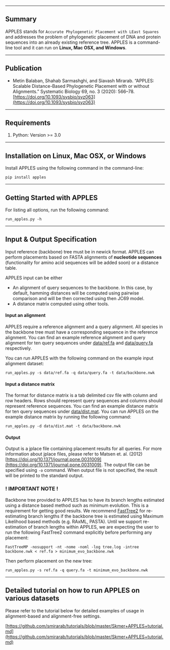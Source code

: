 


------------------------------------
Summary
------------------------------------
APPLES stands for `Accurate Phylogenetic Placement with LEast Squares` and addresses the problem of phylogenetic placement of DNA and protein sequences into an already existing reference tree.  APPLES is a command-line tool and it can run on **Linux, Mac OSX, and Windows**.


------------------------------------
Publication
------------------------------------

* Metin Balaban, Shahab Sarmashghi, and Siavash Mirarab. “APPLES: Scalable Distance-Based Phylogenetic Placement with or without Alignments.” Systematic Biology 69, no. 3 (2020): 566–78. [https://doi.org/10.1093/sysbio/syz063](https://doi.org/10.1093/sysbio/syz063)


------------------------------------
Requirements
------------------------------------
1. Python: Version >= 3.0

------------------------------------
Installation on Linux, Mac OSX, or Windows
------------------------------------

Install APPLES using the following command in the command-line:

`pip install apples`


---------------------------------------------
Getting Started with APPLES
---------------------------------------------

For listing all options, run the following command:

`run_apples.py -h`

---------------------------------------------
Input & Output Specification
---------------------------------------------

Input reference (backbone) tree must be in newick format. APPLES can perform placements based on FASTA alignments of __nucleotide sequences__ (functionality for amino acid sequences will be added soon) or a distance table.

APPLES input can be either

* An alignment of query sequences to the backbone. In this case, by default, hamming distances will be computed using pairwise comparison and will be then corrected using then JC69 model. 
* A distance matrix computed using other tools. 

#### Input an alignment 
APPLES require a reference alignment and a query alignment. All species in the backbone tree must have a corresponding sequence in the reference alignment. You can find an example reference alignment and query alignment for ten query sequences under [data/ref.fa](data/ref.fa) and [data/query.fa](data/query.fa) respectively. 

You can run APPLES with the following command on the example input alignment dataset:

`run_apples.py -s data/ref.fa -q data/query.fa -t data/backbone.nwk`

#### Input a distance matrix
The format for distance matrix is a tab delimited csv file with column and row headers. Rows should represent query sequences and columns should represent reference sequences. You can find an example distance matrix for ten query sequences under [data/dist.mat](data/dist.mat). 
You can run APPLES on the example distance matrix by running the following command:

`run_apples.py -d data/dist.mat -t data/backbone.nwk`

#### Output
Output is a jplace file containing placement results for all queries. For more information about jplace files, please refer to Matsen et. al. (2012) [https://doi.org/10.1371/journal.pone.0031009](https://doi.org/10.1371/journal.pone.0031009). The output file can be specified using `-o` command. When output file is not specified, the result will be printed to the standard output.

### ! IMPORTANT NOTE !

Backbone tree provided to APPLES has to have its branch lengths estimated using a distance based method such as minimum evolution. This is a requirement for getting good results. We recommend [FastTree2](http://www.microbesonline.org/fasttree/) for re-estimating branch lengths if the backbone tree is estimated using Maximum Likelihood based methods (e.g. RAxML, PASTA). Until we support re-estimation of branch lengths within APPLES, we are expecting the user to run the following  FastTree2 command explicitly before performing any placement:

`FastTreeMP -nosupport -nt -nome -noml -log tree.log -intree backbone.nwk < ref.fa > minimum_evo_backbone.nwk`

Then perform placement on the new tree:

`run_apples.py -s ref.fa -q query.fa -t minimum_evo_backbone.nwk`


------------------------------------
Detailed tutorial on how to run APPLES on various datasets
------------------------------------

Please refer to the tutorial below for detailed examples of usage in alignment-based and alignment-free settings.

[https://github.com/smirarab/tutorials/blob/master/Skmer+APPLES+tutorial.md](https://github.com/smirarab/tutorials/blob/master/Skmer+APPLES+tutorial.md)
